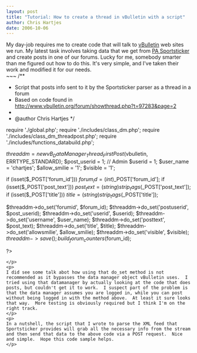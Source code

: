 ```yaml
--- 
layout: post
title: "Tutorial: How to create a thread in vBulletin with a script"
author: Chris Hartjes
date: 2006-10-06
---
```

<p>
My day-job requires me to create code that will talk to <a href="http://www.vbulletin.com">vBulletin</a> web sites we run.  My latest task involves taking data that we get from <a href="http://www.pa-sportsticker.com/en/index.html">PA Sportsticker</a> and create posts in one of our forums.  Lucky for me, somebody smarter than me figured out how to do this.  It's very simple, and I've taken their work and modified it for our needs.
<br />
~~~
<?php

/**
 * Script that posts info sent to it by the Sportsticker parser as a thread in a forum
 * Based on code found in http://www.vbulletin.org/forum/showthread.php?t=97283&page=2
 *
 * @author Chris Hartjes
 */

require './global.php';
require './includes/class_dm.php';
require './includes/class_dm_threadpost.php';
require './includes/functions_databuild.php';

$threaddm = new vB_DataManager_Thread_FirstPost($vbulletin, ERRTYPE_STANDARD);
$post_userid = 1; // Admin
$userid = 1;
$user_name = 'chartjes';
$allow_smilie = '1';
$visible = '1';

if (isset($_POST['forum_id'])) $forum_id = (int)$_POST['forum_id'];
if (isset($_POST['post_text'])) $post_text = (string)strip_tags($_POST['post_text']);
if (isset($_POST['title'])) $title = (string)strip_tags($_POST['title']);

$threaddm->do_set('forumid', $forum_id);
$threaddm->do_set('postuserid', $post_userid);
$threaddm->do_set('userid', $userid);
$threaddm->do_set('username', $user_name);
$threaddm->do_set('posttext', $post_text);
$threaddm->do_set('title', $title);
$threaddm->do_set('allowsmilie', $allow_smilie);
$threaddm->do_set('visible', $visible);
$threaddm->save();
build_forum_counters($forum_id);

?>
~~~
</p>
<p>
I did see some talk abot how using that do_set method is not recommended as it bypasses the data manager object vBulletin uses.  I tried using that datamanager by actually looking at the code that does posts, but couldn't get it to work.  I suspect part of the problem is that the data manager assumes you are logged in, while you can post without being logged in with the method above.  At least it sure looks that way.  More testing is obviously required but I think I'm on the right track.
</p>
<p>
In a nutshell, the script that I wrote to parse the XML feed that Sportsticker provides will grab all the necessary info from the stream and then send that data to the above code via a POST request.  Nice and simple.  Hope this code sample helps.
</p>
